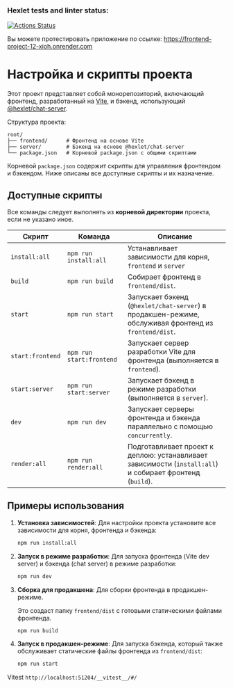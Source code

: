 ### Hexlet tests and linter status:
[![Actions Status](https://github.com/daria-z/frontend-project-12/actions/workflows/hexlet-check.yml/badge.svg)](https://github.com/daria-z/frontend-project-12/actions)

Вы можете протестировать приложение по ссылке:
https://frontend-project-12-xioh.onrender.com

# Настройка и скрипты проекта

Этот проект представляет собой монорепозиторий, включающий фронтенд, разработанный на [Vite](https://vitejs.dev/), и бэкенд, использующий [@hexlet/chat-server](https://www.npmjs.com/package/@hexlet/chat-server).

Структура проекта:

```
root/
├── frontend/      # Фронтенд на основе Vite
├── server/        # Бэкенд на основе @hexlet/chat-server
└── package.json   # Корневой package.json с общими скриптами
```

Корневой `package.json` содержит скрипты для управления фронтендом и бэкендом. Ниже описаны все доступные скрипты и их назначение.


## Доступные скрипты

Все команды следует выполнять из **корневой директории** проекта, если не указано иное.

| Скрипт              | Команда                          | Описание                                                                 |
|---------------------|----------------------------------|--------------------------------------------------------------------------|
| `install:all`       | `npm run install:all`           | Устанавливает зависимости для корня, `frontend` и `server` |
| `build`             | `npm run build`                 | Собирает фронтенд в `frontend/dist`. |
| `start`             | `npm run start`                 | Запускает бэкенд (`@hexlet/chat-server`) в продакшен-режиме, обслуживая фронтенд из `frontend/dist`. |
| `start:frontend`    | `npm run start:frontend`        | Запускает сервер разработки Vite для фронтенда (выполняется в `frontend`). |
| `start:server`      | `npm run start:server`          | Запускает бэкенд в режиме разработки (выполняется в `server`). |
| `dev`               | `npm run dev`                   | Запускает серверы фронтенда и бэкенда параллельно с помощью `concurrently`. |
| `render:all`        | `npm run render:all`            | Подготавливает проект к деплою: устанавливает зависимости (`install:all`) и собирает фронтенд (`build`). |

## Примеры использования

1. **Установка зависимостей**:
   Для настройки проекта установите все зависимости для корня, фронтенда и бэкенда:
   ```bash
   npm run install:all
   ```

2. **Запуск в режиме разработки**:
   Для запуска фронтенда (Vite dev server) и бэкенда (chat server) в режиме разработки:
   ```bash
   npm run dev
   ```

3. **Сборка для продакшена**:
   Для сборки фронтенда в продакшен-режиме.

      Это создаст папку `frontend/dist` с готовыми статическими файлами фронтенда.

   ```bash
   npm run build
   ```



4. **Запуск в продакшен-режиме**:
   Для запуска бэкенда, который также обслуживает статические файлы фронтенда из `frontend/dist`:
   ```bash
   npm run start
   ```

Vitest `http://localhost:51204/__vitest__/#/`
